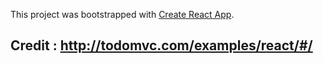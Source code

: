 This project was bootstrapped with [Create React App](https://github.com/facebook/create-react-app).

## Credit : http://todomvc.com/examples/react/#/
